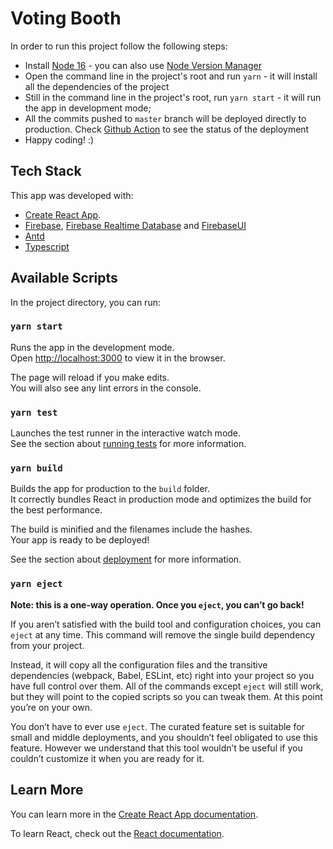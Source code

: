 # Voting Booth

In order to run this project follow the following steps:
- Install [Node 16](https://nodejs.org/en/blog/release/v16.16.0/) - you can also use [Node Version Manager](https://github.com/nvm-sh/nvm)
- Open the command line in the project's root and run `yarn` - it will install all the dependencies of the project
- Still in the command line in the project's root, run `yarn start` - it will run the app in development mode;
- All the commits pushed to `master` branch will be deployed directly to production. Check [Github Action](https://github.com/esnaveiro/voting-booth/actions) to see the status of the deployment
- Happy coding! :)

## Tech Stack

This app was developed with:
- [Create React App](https://github.com/facebook/create-react-app). 
- [Firebase](https://firebase.google.com/), [Firebase Realtime Database](https://firebase.google.com/docs/database/web/start) and [FirebaseUI](https://github.com/firebase/firebaseui-web)
- [Antd](https://ant.design/)
- [Typescript](https://www.typescriptlang.org/)

## Available Scripts

In the project directory, you can run:

### `yarn start`

Runs the app in the development mode.\
Open [http://localhost:3000](http://localhost:3000) to view it in the browser.

The page will reload if you make edits.\
You will also see any lint errors in the console.

### `yarn test`

Launches the test runner in the interactive watch mode.\
See the section about [running tests](https://facebook.github.io/create-react-app/docs/running-tests) for more information.

### `yarn build`

Builds the app for production to the `build` folder.\
It correctly bundles React in production mode and optimizes the build for the best performance.

The build is minified and the filenames include the hashes.\
Your app is ready to be deployed!

See the section about [deployment](https://facebook.github.io/create-react-app/docs/deployment) for more information.

### `yarn eject`

**Note: this is a one-way operation. Once you `eject`, you can’t go back!**

If you aren’t satisfied with the build tool and configuration choices, you can `eject` at any time. This command will remove the single build dependency from your project.

Instead, it will copy all the configuration files and the transitive dependencies (webpack, Babel, ESLint, etc) right into your project so you have full control over them. All of the commands except `eject` will still work, but they will point to the copied scripts so you can tweak them. At this point you’re on your own.

You don’t have to ever use `eject`. The curated feature set is suitable for small and middle deployments, and you shouldn’t feel obligated to use this feature. However we understand that this tool wouldn’t be useful if you couldn’t customize it when you are ready for it.

## Learn More

You can learn more in the [Create React App documentation](https://facebook.github.io/create-react-app/docs/getting-started).

To learn React, check out the [React documentation](https://reactjs.org/).
